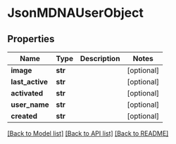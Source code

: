 # JsonMDNAUserObject


## Properties
Name | Type | Description | Notes
------------ | ------------- | ------------- | -------------
**image** | **str** |  | [optional] 
**last_active** | **str** |  | [optional] 
**activated** | **str** |  | [optional] 
**user_name** | **str** |  | [optional] 
**created** | **str** |  | [optional] 

[[Back to Model list]](../README.md#documentation-for-models) [[Back to API list]](../README.md#documentation-for-api-endpoints) [[Back to README]](../README.md)


